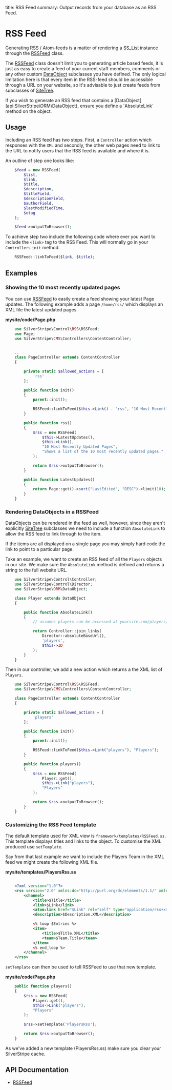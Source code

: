 title: RSS Feed
summary: Output records from your database as an RSS Feed.

# RSS Feed

Generating RSS / Atom-feeds is a matter of rendering a [SS_List](api:SilverStripe\ORM\SS_List) instance through the [RSSFeed](api:SilverStripe\Control\RSS\RSSFeed) class.

The [RSSFeed](api:SilverStripe\Control\RSS\RSSFeed) class doesn't limit you to generating article based feeds, it is just as easy to create a feed of 
your current staff members, comments or any other custom [DataObject](api:SilverStripe\ORM\DataObject) subclasses you have defined. The only
logical limitation here is that every item in the RSS-feed should be accessible through a URL on your website, so it's 
advisable to just create feeds from subclasses of [SiteTree](api:SilverStripe\CMS\Model\SiteTree).

<div class="warning" markdown="1">
If you wish to generate an RSS feed that contains a [DataObject](api:SilverStripe\ORM\DataObject), ensure you define a `AbsoluteLink` method on
the object.
</div>

## Usage

Including an RSS feed has two steps. First, a `Controller` action which responses with the `XML` and secondly, the other 
web pages need to link to the URL to notify users that the RSS feed is available and where it is.

An outline of step one looks like:


```php
    $feed = new RSSFeed(
        $list,
        $link,
        $title,
        $description,
        $titleField,
        $descriptionField,
        $authorField,
        $lastModifiedTime,
        $etag
    );

    $feed->outputToBrowser();
```

To achieve step two include the following code where ever you want to include the `<link>` tag to the RSS Feed. This
will normally go in your `Controllers` `init` method.
```php
    RSSFeed::linkToFeed($link, $title);
```

## Examples

### Showing the 10 most recently updated pages

You can use [RSSFeed](api:SilverStripe\Control\RSS\RSSFeed) to easily create a feed showing your latest Page updates. The following example adds a page
`/home/rss/` which displays an XML file the latest updated pages.

**mysite/code/Page.php**


```php
    use SilverStripe\Control\RSS\RSSFeed;
    use Page;
    use SilverStripe\CMS\Controllers\ContentController;

        
    ..
    class PageController extends ContentController 
    {

        private static $allowed_actions = [
            'rss'
        ];

        public function init() 
        {
            parent::init();

            RSSFeed::linkToFeed($this->Link() . "rss", "10 Most Recently Updated Pages");
        }

        public function rss() 
        {
            $rss = new RSSFeed(
                $this->LatestUpdates(), 
                $this->Link(), 
                "10 Most Recently Updated Pages", 
                "Shows a list of the 10 most recently updated pages."
            );

            return $rss->outputToBrowser();
        }

        public function LatestUpdates() 
        {
            return Page::get()->sort("LastEdited", "DESC")->limit(10);
        }
    }

```

### Rendering DataObjects in a RSSFeed

DataObjects can be rendered in the feed as well, however, since they aren't explicitly [SiteTree](api:SilverStripe\CMS\Model\SiteTree) subclasses we 
need to include a function `AbsoluteLink` to allow the RSS feed to link through to the item.

<div class="info">
If the items are all displayed on a single page you may simply hard code the link to point to a particular page.
</div>

Take an example, we want to create an RSS feed of all the `Players` objects in our site. We make sure the `AbsoluteLink`
method is defined and returns a string to the full website URL.


```php
    use SilverStripe\Control\Controller;
    use SilverStripe\Control\Director;
    use SilverStripe\ORM\DataObject;

    class Player extends DataObject 
    {

        public function AbsoluteLink() 
        {
            // assumes players can be accessed at yoursite.com/players/2

            return Controller::join_links(
                Director::absoluteBaseUrl(),
                'players',
                $this->ID
            );
        }
    }
```

Then in our controller, we add a new action which returns a the XML list of `Players`.


```php
    use SilverStripe\Control\RSS\RSSFeed;
    use SilverStripe\CMS\Controllers\ContentController;

    class PageController extends ContentController 
    {

        private static $allowed_actions = [
            'players'
        ];

        public function init() 
        {
            parent::init();

            RSSFeed::linkToFeed($this->Link("players"), "Players");
        }

        public function players() 
        {
            $rss = new RSSFeed(
                Player::get(),
                $this->Link("players"),
                "Players"
            );

            return $rss->outputToBrowser();
        }
    }

```

### Customizing the RSS Feed template

The default template used for XML view is `framework/templates/RSSFeed.ss`. This template displays titles and links to 
the object. To customise the XML produced use `setTemplate`.

Say from that last example we want to include the Players Team in the XML feed we might create the following XML file.

**mysite/templates/PlayersRss.ss**


```xml

    <?xml version="1.0"?>
    <rss version="2.0" xmlns:dc="http://purl.org/dc/elements/1.1/" xmlns:atom="http://www.w3.org/2005/Atom">
        <channel>
            <title>$Title</title>
            <link>$Link</link>
            <atom:link href="$Link" rel="self" type="application/rss+xml" />
            <description>$Description.XML</description>

            <% loop $Entries %>
            <item>
                <title>$Title.XML</title>
                <team>$Team.Title</team>
            </item>
            <% end_loop %>
        </channel>
    </rss>
```

`setTemplate` can then be used to tell RSSFeed to use that new template. 

**mysite/code/Page.php**


```php
    public function players() 
    {
        $rss = new RSSFeed(
            Player::get(),
            $this->Link("players"),
            "Players"
        );
    
        $rss->setTemplate('PlayersRss');

        return $rss->outputToBrowser();
    }
```

<div class="warning">
As we've added a new template (PlayersRss.ss) make sure you clear your SilverStripe cache.
</div>


## API Documentation

* [RSSFeed](api:SilverStripe\Control\RSS\RSSFeed)
